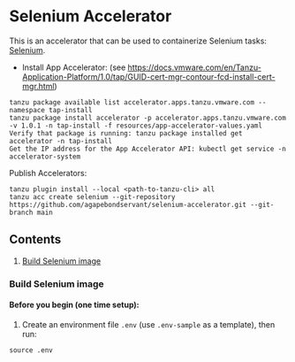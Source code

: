 # Selenium Accelerator

This is an accelerator that can be used to containerize Selenium tasks: [Selenium](https://www.selenium.dev/).

* Install App Accelerator: (see https://docs.vmware.com/en/Tanzu-Application-Platform/1.0/tap/GUID-cert-mgr-contour-fcd-install-cert-mgr.html)
```
tanzu package available list accelerator.apps.tanzu.vmware.com --namespace tap-install
tanzu package install accelerator -p accelerator.apps.tanzu.vmware.com -v 1.0.1 -n tap-install -f resources/app-accelerator-values.yaml
Verify that package is running: tanzu package installed get accelerator -n tap-install
Get the IP address for the App Accelerator API: kubectl get service -n accelerator-system
```

Publish Accelerators:
```
tanzu plugin install --local <path-to-tanzu-cli> all
tanzu acc create selenium --git-repository https://github.com/agapebondservant/selenium-accelerator.git --git-branch main
```

## Contents
1. [Build Selenium image](#image)

### Build Selenium image<a name="image"/>

#### Before you begin (one time setup):
1. Create an environment file `.env` (use `.env-sample` as a template), then run:
```
source .env
```
